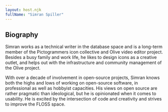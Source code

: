 ```yaml
---
layout: host.njk
fullName: "Simran Spiller"
---
```


## Biography

Simran works as a technical writer in the database space and is a long-term member of the Pictogrammers icon collective and Olive video editor project. Besides a busy family and work life, he likes to design icons as a creative outlet, and helps out with the infrastructure and community management of the Olive project.

With over a decade of involvement in open-source projects, Simran knows both the highs and lows of working on open-source software, in professional as well as hobbyist capacities. His views on open source are rather pragmatic than ideological, but he is opinionated when it comes to usability. He is excited by the intersection of code and creativity and strives to improve the FLOSS space.
